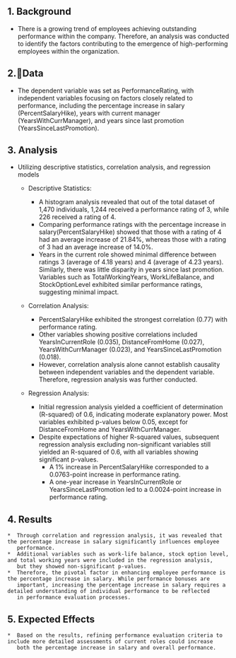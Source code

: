 ## **1. Background**
*   There is a growing trend of employees achieving outstanding performance within the company. Therefore, an analysis was conducted to identify the factors contributing to the emergence of high-performing employees within the organization.

## **2.Data**
*  The dependent variable was set as PerformanceRating, with independent variables focusing on factors closely related to performance, including the percentage increase in salary (PercentSalaryHike), years with current manager (YearsWithCurrManager), and years since last promotion (YearsSinceLastPromotion).

## **3. Analysis**
*  Utilizing descriptive statistics, correlation analysis, and regression models

    *  Descriptive Statistics:
       - A histogram analysis revealed that out of the total dataset of 1,470 individuals, 1,244 received a performance rating of 3, while 
         226 received a rating of 4.
       - Comparing performance ratings with the percentage increase in salary(PercentSalaryHike) showed that those with a rating of 4 had an
         average increase of 21.84%, whereas those with a rating of 3 had an average increase of 14.0%.
       - Years in the current role showed minimal difference between ratings 3 (average of 4.18 years) and 4 (average of 4.23 years).
         Similarly, there was little disparity in years since last promotion.
         Variables such as TotalWorkingYears, WorkLifeBalance, and StockOptionLevel exhibited similar performance ratings, suggesting
         minimal impact.

    *  Correlation Analysis:

       - PercentSalaryHike exhibited the strongest correlation (0.77) with performance rating.
       - Other variables showing positive correlations included YearsInCurrentRole (0.035), DistanceFromHome (0.027), YearsWithCurrManager
        (0.023), and YearsSinceLastPromotion (0.018).
       - However, correlation analysis alone cannot establish causality between independent variables and the dependent variable. 
         Therefore, regression analysis was further conducted.

    *  Regression Analysis:
       - Initial regression analysis yielded a coefficient of determination (R-squared) of 0.6, indicating moderate explanatory power. 
         Most variables exhibited p-values below 0.05, except for DistanceFromHome and YearsWithCurrManager.
       - Despite expectations of higher R-squared values, subsequent regression analysis excluding non-significant variables still yielded
         an R-squared of 0.6, with all variables showing significant p-values.
          + A 1% increase in PercentSalaryHike corresponded to a 0.0763-point increase in performance rating.
          + A one-year increase in YearsInCurrentRole or YearsSinceLastPromotion led to a 0.0024-point increase in performance rating.

## **4. Results**

    *  Through correlation and regression analysis, it was revealed that the percentage increase in salary significantly influences employee
       performance.
    *  Additional variables such as work-life balance, stock option level, and total working years were included in the regression analysis,
       but they showed non-significant p-values.
    *  Therefore, the pivotal factor in enhancing employee performance is the percentage increase in salary. While performance bonuses are
       important, increasing the percentage increase in salary requires a detailed understanding of individual performance to be reflected
       in performance evaluation processes.
  
## **5. Expected Effects**
    *  Based on the results, refining performance evaluation criteria to include more detailed assessments of current roles could increase
       both the percentage increase in salary and overall performance.
